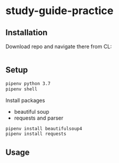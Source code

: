 # study-guide-practice

## Installation

Download repo and navigate there from CL:
```sh

```

## Setup
```sh
pipenv python 3.7
pipenv shell
```

Install packages
- beautiful soup
- requests and parser

```sh
pipenv install beautifulsoup4
pipenv install requests


```

## Usage

